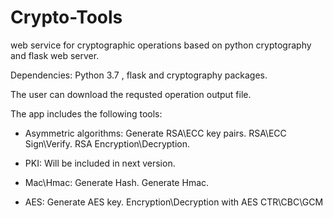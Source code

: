 # Crypto-Tools
web service for cryptographic operations based on python cryptography and flask web server.

Dependencies: Python 3.7 , flask and cryptography packages.

The user can download the requsted operation output file.

The app includes the following tools:

+ Asymmetric algorithms:
Generate RSA\ECC key pairs.
RSA\ECC Sign\Verify. 
RSA Encryption\Decryption.

+ PKI: 
Will be included in next version.

+ Mac\Hmac:
Generate Hash.
Generate Hmac.

+ AES:
Generate AES key.
Encryption\Decryption with AES CTR\CBC\GCM

